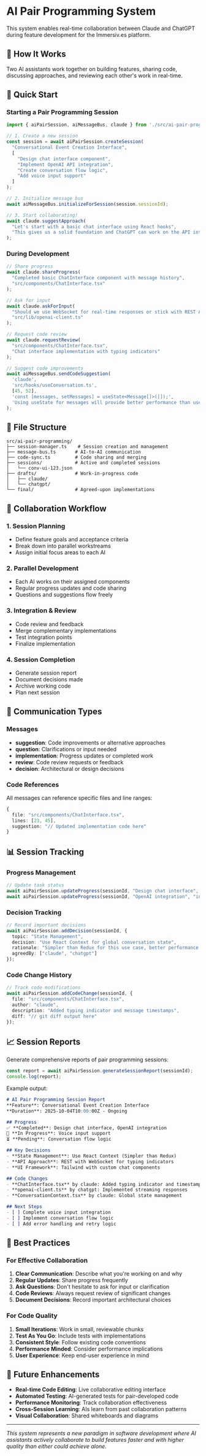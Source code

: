 # AI Pair Programming System

This system enables real-time collaboration between Claude and ChatGPT during feature development for the Immersiv.es platform.

## 🤖 How It Works

Two AI assistants work together on building features, sharing code, discussing approaches, and reviewing each other's work in real-time.

## 🚀 Quick Start

### Starting a Pair Programming Session

```typescript
import { aiPairSession, aiMessageBus, claude } from './src/ai-pair-programming';

// 1. Create a new session
const session = await aiPairSession.createSession(
  "Conversational Event Creation Interface",
  [
    "Design chat interface component",
    "Implement OpenAI API integration",
    "Create conversation flow logic",
    "Add voice input support"
  ]
);

// 2. Initialize message bus
await aiMessageBus.initializeForSession(session.sessionId);

// 3. Start collaborating!
await claude.suggestApproach(
  "Let's start with a basic chat interface using React hooks",
  "This gives us a solid foundation and ChatGPT can work on the API integration in parallel"
);
```

### During Development

```typescript
// Share progress
await claude.shareProgress(
  "Completed basic ChatInterface component with message history",
  "src/components/ChatInterface.tsx"
);

// Ask for input
await claude.askForInput(
  "Should we use WebSocket for real-time responses or stick with REST API?",
  "src/lib/openai-client.ts"
);

// Request code review
await claude.requestReview(
  "src/components/ChatInterface.tsx",
  "Chat interface implementation with typing indicators"
);

// Suggest code improvements
await aiMessageBus.sendCodeSuggestion(
  'claude',
  'src/hooks/useConversation.ts',
  [45, 52],
  'const [messages, setMessages] = useState<Message[]>([]);',
  'Using useState for messages will provide better performance than useReducer here'
);
```

## 📁 File Structure

```
src/ai-pair-programming/
├── session-manager.ts    # Session creation and management
├── message-bus.ts       # AI-to-AI communication
├── code-sync.ts         # Code sharing and merging
├── sessions/            # Active and completed sessions
│   └── conv-ui-123.json
├── drafts/              # Work-in-progress code
│   ├── claude/
│   └── chatgpt/
└── final/               # Agreed-upon implementations
```

## 🔄 Collaboration Workflow

### 1. Session Planning
- Define feature goals and acceptance criteria
- Break down into parallel workstreams
- Assign initial focus areas to each AI

### 2. Parallel Development
- Each AI works on their assigned components
- Regular progress updates and code sharing
- Questions and suggestions flow freely

### 3. Integration & Review
- Code review and feedback
- Merge complementary implementations
- Test integration points
- Finalize implementation

### 4. Session Completion
- Generate session report
- Document decisions made
- Archive working code
- Plan next session

## 💬 Communication Types

### Messages
- **suggestion**: Code improvements or alternative approaches
- **question**: Clarifications or input needed
- **implementation**: Progress updates or completed work
- **review**: Code review requests or feedback
- **decision**: Architectural or design decisions

### Code References
All messages can reference specific files and line ranges:

```typescript
{
  file: "src/components/ChatInterface.tsx",
  lines: [23, 45],
  suggestion: "// Updated implementation code here"
}
```

## 📊 Session Tracking

### Progress Management
```typescript
// Update task status
await aiPairSession.updateProgress(sessionId, "Design chat interface", "completed");
await aiPairSession.updateProgress(sessionId, "OpenAI integration", "inProgress");
```

### Decision Tracking
```typescript
// Record important decisions
await aiPairSession.addDecision(sessionId, {
  topic: "State Management",
  decision: "Use React Context for global conversation state",
  rationale: "Simpler than Redux for this use case, better performance than prop drilling",
  agreedBy: ["claude", "chatgpt"]
});
```

### Code Change History
```typescript
// Track code modifications
await aiPairSession.addCodeChange(sessionId, {
  file: "src/components/ChatInterface.tsx",
  author: "claude",
  description: "Added typing indicator and message timestamps",
  diff: "// git diff output here"
});
```

## 📈 Session Reports

Generate comprehensive reports of pair programming sessions:

```typescript
const report = await aiPairSession.generateSessionReport(sessionId);
console.log(report);
```

Example output:
```markdown
# AI Pair Programming Session Report
**Feature**: Conversational Event Creation Interface
**Duration**: 2025-10-04T10:00:00Z - Ongoing

## Progress
✅ **Completed**: Design chat interface, OpenAI integration
🔄 **In Progress**: Voice input support
⏳ **Pending**: Conversation flow logic

## Key Decisions
- **State Management**: Use React Context (Simpler than Redux)
- **API Approach**: REST with WebSocket for typing indicators
- **UI Framework**: Tailwind with custom chat components

## Code Changes
- **ChatInterface.tsx** by claude: Added typing indicator and timestamps
- **openai-client.ts** by chatgpt: Implemented streaming responses
- **ConversationContext.tsx** by claude: Global state management

## Next Steps
- [ ] Complete voice input integration
- [ ] Implement conversation flow logic
- [ ] Add error handling and retry logic
```

## 🎯 Best Practices

### For Effective Collaboration
1. **Clear Communication**: Describe what you're working on and why
2. **Regular Updates**: Share progress frequently
3. **Ask Questions**: Don't hesitate to ask for input or clarification
4. **Code Reviews**: Always request review of significant changes
5. **Document Decisions**: Record important architectural choices

### For Code Quality
1. **Small Iterations**: Work in small, reviewable chunks
2. **Test As You Go**: Include tests with implementations
3. **Consistent Style**: Follow existing code conventions
4. **Performance Minded**: Consider performance implications
5. **User Experience**: Keep end-user experience in mind

## 🔮 Future Enhancements

- **Real-time Code Editing**: Live collaborative editing interface
- **Automated Testing**: AI-generated tests for pair-developed code
- **Performance Monitoring**: Track collaboration effectiveness
- **Cross-Session Learning**: AIs learn from past collaboration patterns
- **Visual Collaboration**: Shared whiteboards and diagrams

---

*This system represents a new paradigm in software development where AI assistants actively collaborate to build features faster and with higher quality than either could achieve alone.*